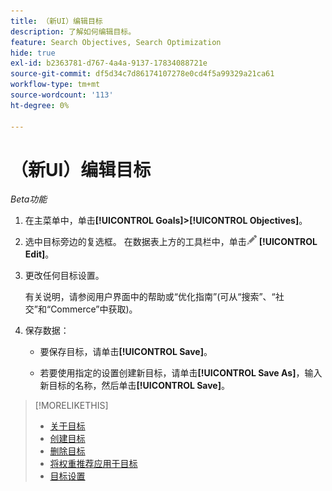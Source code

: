 ```yaml
---
title: （新UI）编辑目标
description: 了解如何编辑目标。
feature: Search Objectives, Search Optimization
hide: true
exl-id: b2363781-d767-4a4a-9137-17834088721e
source-git-commit: df5d34c7d86174107278e0cd4f5a99329a21ca61
workflow-type: tm+mt
source-wordcount: '113'
ht-degree: 0%

---
```


# （新UI）编辑目标

*Beta功能*

1. 在主菜单中，单击&#x200B;**[!UICONTROL Goals]>[!UICONTROL Objectives]**。

1. 选中目标旁边的复选框。 在数据表上方的工具栏中，单击![编辑](/help/search-social-commerce/assets/edit.png "编辑") **[!UICONTROL Edit]**。

1. 更改任何目标设置。

   有关说明，请参阅用户界面中的帮助或“优化指南”(可从“搜索”、“社交”和“Commerce”中获取)。

1. 保存数据：

   * 要保存目标，请单击&#x200B;**[!UICONTROL Save]**。

   * 若要使用指定的设置创建新目标，请单击&#x200B;**[!UICONTROL Save As]**，输入新目标的名称，然后单击&#x200B;**[!UICONTROL Save]**。

>[!MORELIKETHIS]
>
>* [关于目标](objective-about.md)
>* [创建目标](objective-create.md)
>* [删除目标](objective-delete.md)
>* [将权重推荐应用于目标](objective-apply-weight-recommendations.md)
>* [目标设置](objective-settings.md)

